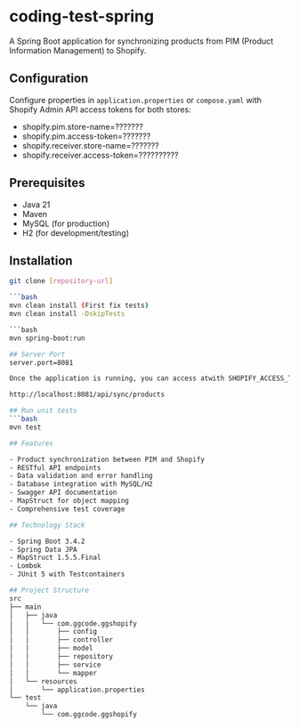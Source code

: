 # coding-test-spring
A Spring Boot application for synchronizing products from PIM (Product Information Management) to Shopify.

## Configuration
Configure properties in `application.properties` or `compose.yaml` with 
Shopify Admin API access tokens for both stores:

- shopify.pim.store-name=???????
- shopify.pim.access-token=???????
- shopify.receiver.store-name=???????
- shopify.receiver.access-token=??????????

## Prerequisites
- Java 21
- Maven
- MySQL (for production)
- H2 (for development/testing)

## Installation
```bash
git clone [repository-url]

```bash
mvn clean install (First fix tests)
mvn clean install -DskipTests

```bash
mvn spring-boot:run

## Server Port
server.port=8081

Once the application is running, you can access atwith SHOPIFY_ACCESS_TOKEN:

http://localhost:8081/api/sync/products  

## Run unit tests
```bash
mvn test

## Features

- Product synchronization between PIM and Shopify
- RESTful API endpoints
- Data validation and error handling
- Database integration with MySQL/H2
- Swagger API documentation
- MapStruct for object mapping
- Comprehensive test coverage

## Technology Stack

- Spring Boot 3.4.2
- Spring Data JPA
- MapStruct 1.5.5.Final
- Lombok
- JUnit 5 with Testcontainers

## Project Structure
src
├── main
│   ├── java
│   │   └── com.ggcode.ggshopify
│   │       ├── config
│   │       ├── controller
│   │       ├── model
│   │       ├── repository
│   │       ├── service
│   │       └── mapper
│   └── resources
│       └── application.properties
└── test
    └── java
        └── com.ggcode.ggshopify

